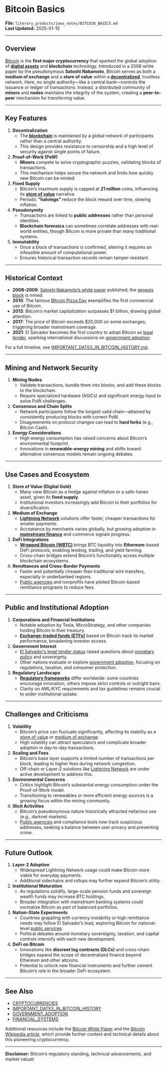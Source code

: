 # Bitcoin Basics

**File:** `literary_products/joes_notes/BITCOIN_BASICS.md`\
**Last Updated:** 2025-01-10

***

## Overview

[Bitcoin](bitcoin.md) is the **first major cryptocurrency** that sparked the global adoption of [**digital assets**](../crypto/cryptocurrencies.md) and **blockchain** technology. Introduced in a 2008 white paper by the pseudonymous **Satoshi Nakamoto**, Bitcoin serves as both a **medium of exchange** and a **store of value** within a [**decentralized**](../ai/governance_models.md#decentralized-autonomous-organizations-daos), trustless network. Here, no single authority—like a central bank—controls the issuance or ledger of transactions. Instead, a distributed community of **miners** and **nodes** maintains the integrity of the system, creating a **peer-to-peer** mechanism for transferring value.

***

## Key Features

1. **Decentralization**
   * The [**blockchain**](../crypto/cryptography_basics.md) is maintained by a global network of participants rather than a central authority.
   * This design provides resistance to censorship and a high level of security against single points of failure.
2. **Proof-of-Work (PoW)**
   * **Miners** compete to solve cryptographic puzzles, validating blocks of transactions.
   * This mechanism helps secure the network and limits how quickly new Bitcoin can be minted.
3. **Fixed Supply**
   * Bitcoin’s maximum supply is capped at **21 million** coins, influencing its [**store of value**](../misc/asset_classes.md#store-of-value) narrative.
   * Periodic **“halvings”** reduce the block reward over time, slowing inflation.
4. **Pseudonymity**
   * Transactions are linked to **public addresses** rather than personal identities.
   * **Blockchain forensics** can sometimes correlate addresses with real-world entities, though Bitcoin is more private than many traditional systems.
5. **Immutability**
   * Once a block of transactions is confirmed, altering it requires an infeasible amount of computational power.
   * Ensures historical transaction records remain tamper-resistant.

***

## Historical Context

* **2008–2009**: [Satoshi Nakamoto’s white paper](https://bitcoin.org/bitcoin.pdf) published; the [genesis block](../misc/important_dates_in_bitcoin_history.md#genesis-block) is mined.
* **2010**: The famous [Bitcoin Pizza Day](../misc/important_dates_in_bitcoin_history.md#bitcoin-pizza-day) exemplifies the first commercial use of Bitcoin.
* **2013**: Bitcoin’s market capitalization surpasses $1 billion, drawing global attention.
* **2017**: The price of Bitcoin exceeds $20,000 on some exchanges, triggering broader mainstream coverage.
* **2021**: El Salvador becomes the first country to adopt Bitcoin as [legal tender](../misc/important_dates_in_bitcoin_history.md#2021-el-salvador-and-legal-tender), sparking international discussions on [government adoption](../misc/government_adoption.md).

For a full timeline, see [IMPORTANT\_DATES\_IN\_BITCOIN\_HISTORY.md](../misc/important_dates_in_bitcoin_history.md).

***

## Mining and Network Security

1. **Mining Nodes**
   * Validate transactions, bundle them into blocks, and add these blocks to the blockchain.
   * Require specialized hardware (ASICs) and significant energy input to solve PoW challenges.
2. **Consensus and Chain Splits**
   * Network participants follow the longest valid chain—attained by consistently producing blocks with correct PoW.
   * Disagreements on protocol changes can lead to **hard forks** (e.g., Bitcoin Cash).
3. **Energy Considerations**
   * High energy consumption has raised concerns about Bitcoin’s environmental footprint.
   * Innovations in **renewable-energy mining** and shifts toward alternative consensus models remain ongoing debates.

***

## Use Cases and Ecosystem

1. **Store of Value (Digital Gold)**
   * Many view Bitcoin as a hedge against inflation or a safe-haven asset, given its **fixed supply**.
   * Institutional investors increasingly add Bitcoin to their portfolios for diversification.
2. **Medium of Exchange**
   * [**Lightning Network**](../BLOCKCHAIN_SCALABILITY.md#lightning-network) solutions offer faster, cheaper transactions for smaller payments.
   * Acceptance by merchants varies globally, but growing adoption in [**mainstream finance**](../MAINSTREAM_FINANCE.md) and commerce signals progress.
3. **DeFi Integrations**
   * [**Wrapped Bitcoin (WBTC)**](../crypto/defi_intro.md#bitcoin-and-wbtc) brings BTC liquidity into **Ethereum**-based DeFi protocols, enabling lending, trading, and yield farming.
   * Cross-chain bridges extend Bitcoin’s functionality across multiple blockchain ecosystems.
4. **Remittances and Cross-Border Payments**
   * Faster and potentially cheaper than traditional wire transfers, especially in underbanked regions.
   * [Public agencies](../misc/public_agencies.md) and nonprofits have piloted Bitcoin-based remittance programs to reduce fees.

***

## Public and Institutional Adoption

1. **Corporations and Financial Institutions**
   * Notable adoption by Tesla, MicroStrategy, and other companies holding Bitcoin in their treasury.
   * [**Exchange-traded funds (ETFs)**](../strategy/financial_innovation.md#areas-of-financial-innovation) based on Bitcoin track its market performance, broadening investor access.
2. **Government Interest**
   * [El Salvador’s legal tender status](../misc/important_dates_in_bitcoin_history.md#2021-el-salvador-and-legal-tender) raised questions about [monetary policy](../strategy/financial_systems.md) and sovereignty.
   * Other nations evaluate or explore [government adoption](../misc/government_adoption.md), focusing on regulations, taxation, and consumer protection.
3. **Regulatory Landscape**
   * [**Regulatory frameworks**](../governance/regulatory_frameworks.md) differ worldwide: some countries encourage innovation, others impose strict controls or outright bans.
   * Clarity on AML/KYC requirements and tax guidelines remains crucial to wider institutional uptake.

***

## Challenges and Criticisms

1. **Volatility**
   * Bitcoin’s price can fluctuate significantly, affecting its stability as a [store of value](../misc/asset_classes.md#store-of-value) or [medium of exchange](../strategy/financial_systems.md).
   * High volatility can attract speculators and complicate broader adoption in day-to-day transactions.
2. **Scaling and Fees**
   * Bitcoin’s base layer supports a limited number of transactions per block, leading to higher fees during network congestion.
   * Off-chain or Layer-2 solutions like [Lightning Network](../BLOCKCHAIN_SCALABILITY.md#lightning-network) are under active development to address this.
3. **Environmental Concerns**
   * Critics highlight Bitcoin’s substantial energy consumption under the Proof-of-Work model.
   * Transitioning to renewables or more efficient energy sources is a growing focus within the mining community.
4. **Illicit Activities**
   * Bitcoin’s pseudonymous nature historically attracted nefarious use (e.g., darknet markets).
   * [Public agencies](../misc/public_agencies.md) and compliance tools now track suspicious addresses, seeking a balance between user privacy and preventing crime.

***

## Future Outlook

1. **Layer-2 Adoption**
   * Widespread Lightning Network usage could make Bitcoin more viable for everyday payments.
   * Additional sidechains and rollups may further expand Bitcoin’s utility.
2. **Institutional Maturation**
   * As regulations solidify, large-scale pension funds and sovereign wealth funds may increase BTC holdings.
   * Broader integration with mainstream banking systems could normalize Bitcoin as part of balanced portfolios.
3. **Nation-State Experiments**
   * Countries grappling with currency instability or high remittance needs may follow El Salvador’s lead, exploring Bitcoin for national-level [public services](../misc/public_services.md).
   * Political debates around monetary sovereignty, taxation, and capital controls intensify with each new development.
4. **DeFi on Bitcoin**
   * Innovations like **discreet log contracts (DLCs)** and cross-chain bridges expand the scope of decentralized finance beyond Ethereum and other altcoins.
   * Potential to unlock new financial instruments and further cement Bitcoin’s role in the broader DeFi ecosystem.

***

## See Also

* [CRYPTOCURRENCIES](../crypto/cryptocurrencies.md)
* [IMPORTANT\_DATES\_IN\_BITCOIN\_HISTORY](../misc/important_dates_in_bitcoin_history.md)
* [GOVERNMENT\_ADOPTION](../misc/government_adoption.md)
* [FINANCIAL\_SYSTEMS](../strategy/financial_systems.md)

Additional resources include the [Bitcoin White Paper](https://bitcoin.org/bitcoin.pdf) and the [Bitcoin Wikipedia article](https://en.wikipedia.org/wiki/Bitcoin), which provide further context and technical details about this pioneering cryptocurrency.

***

**Disclaimer:** Bitcoin’s regulatory standing, technical advancements, and market valuati

